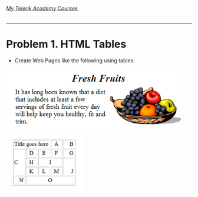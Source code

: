 ###### [My Telerik Academy Courses](https://github.com/nikolovdeyan/TelerikAcademy) 
-------------------------------------

Problem 1. HTML Tables
===========

*	Create Web Pages like the following using tables:

![picture1](./resources/task1-1.png)

![picture2](./resources/task1-2.png)